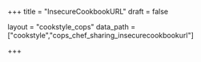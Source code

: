 +++
title = "InsecureCookbookURL"
draft = false

layout = "cookstyle_cops"
data_path = ["cookstyle","cops_chef_sharing_insecurecookbookurl"]

+++

<!-- The content of this page is automatically generated from the
cops_chef_sharing_insecurecookbookurl.yml file in github.com/chef/cookstyle/blob/main/docs-chef-io/data/cookstyle/. -->

